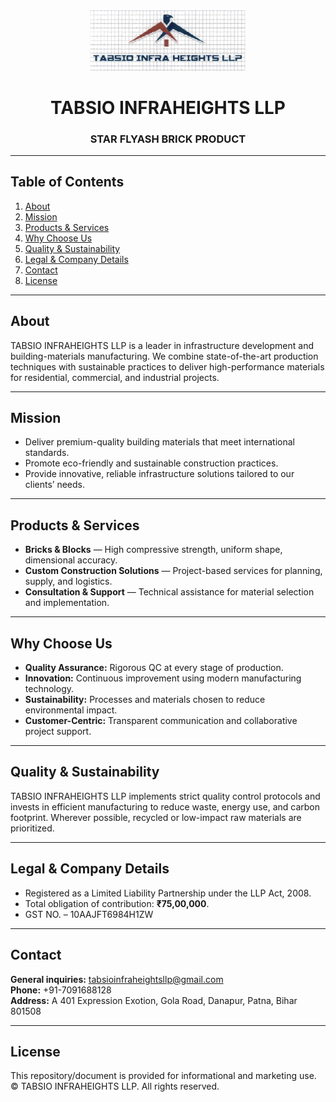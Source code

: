 <p align="center">
  <img src="logo.png" alt="TABSIO INFRAHEIGHTS LLP Logo" width="250">
</p>

<h1 align="center">TABSIO INFRAHEIGHTS LLP</h1>
<h3 align="center">STAR FLYASH BRICK PRODUCT</h3>

---

## Table of Contents
1. [About](#about)  
2. [Mission](#mission)  
3. [Products & Services](#products--services)  
4. [Why Choose Us](#why-choose-us)  
5. [Quality & Sustainability](#quality--sustainability)  
6. [Legal & Company Details](#legal--company-details)  
7. [Contact](#contact)  
8. [License](#license)

---

## About
TABSIO INFRAHEIGHTS LLP is a leader in infrastructure development and building-materials manufacturing. We combine state-of-the-art production techniques with sustainable practices to deliver high-performance materials for residential, commercial, and industrial projects.

---

## Mission
- Deliver premium-quality building materials that meet international standards.  
- Promote eco-friendly and sustainable construction practices.  
- Provide innovative, reliable infrastructure solutions tailored to our clients’ needs.

---

## Products & Services
- **Bricks & Blocks** — High compressive strength, uniform shape, dimensional accuracy.  
- **Custom Construction Solutions** — Project-based services for planning, supply, and logistics.  
- **Consultation & Support** — Technical assistance for material selection and implementation.

---

## Why Choose Us
- **Quality Assurance:** Rigorous QC at every stage of production.  
- **Innovation:** Continuous improvement using modern manufacturing technology.  
- **Sustainability:** Processes and materials chosen to reduce environmental impact.  
- **Customer-Centric:** Transparent communication and collaborative project support.

---

## Quality & Sustainability
TABSIO INFRAHEIGHTS LLP implements strict quality control protocols and invests in efficient manufacturing to reduce waste, energy use, and carbon footprint. Wherever possible, recycled or low-impact raw materials are prioritized.

---

## Legal & Company Details
- Registered as a Limited Liability Partnership under the LLP Act, 2008.  
- Total obligation of contribution: **₹75,00,000**.  
- GST NO. – 10AAJFT6984H1ZW

---

## Contact
**General inquiries:** tabsioinfraheightsllp@gmail.com  
**Phone:** +91-7091688128  
**Address:** A 401 Expression Exotion, Gola Road, Danapur, Patna, Bihar 801508  

---

## License
This repository/document is provided for informational and marketing use. © TABSIO INFRAHEIGHTS LLP. All rights reserved.
